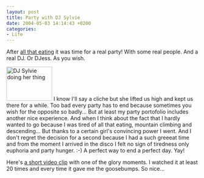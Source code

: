 ```yaml
---
layout: post
title: Party with DJ Sylvie
date: 2004-05-03 14:14:43 +0200
categories:
- Life
---
```

After <a href="http://www.rusiczki.net/2004/05/03/the-official-may-1st-food-fest/" title="Kitsched - The official May 1st food fest!">all that eating</a> it was time for a real party! With some real people. And a real DJ. Or DJess. As you wish.

<a href="http://www.rusiczki.net/blog/blogpics/dj_sylvie.php" onclick="window.open('http://www.rusiczki.net/blog/blogpics/dj_sylvie.php','popup','width=1024,height=768,scrollbars=no,resizable=no,toolbar=no,directories=no,location=no,menubar=no,status=no,left=0,top=0'); return false"><img src="http://www.rusiczki.net/blog/blogpics/dj_sylvie-thumb.jpg" width="120" height="90" border="0" alt="DJ Sylvie doing her thing" class="postimage" /></a> I know I'll say a cliche but she lifted us high and kept us there for a while. Too bad every party has to end because sometimes you wish for the opposite so badly... But at least my party portofolio includes another nice experience. And when I think about the fact that I hardly wanted to go because I was tired of all that eating, mountain climbing and descending... But thanks to a certain girl's convincing power I went. And I don't regret the decision for a second because I had a such greeeat time and from the moment I arrived in the disco I felt no sign of tiredness only euphoria and party hunger. :-) A perfect way to end a perfect day. Yay!

Here's <a href="http://www.rusiczki.net/blog/blogstuff/sylvie.avi" title="1 MB - DivX 3.1">a short video clip</a> with one of the glory moments. I watched it at least 20 times and every time it gave me the goosebumps. So nice...

